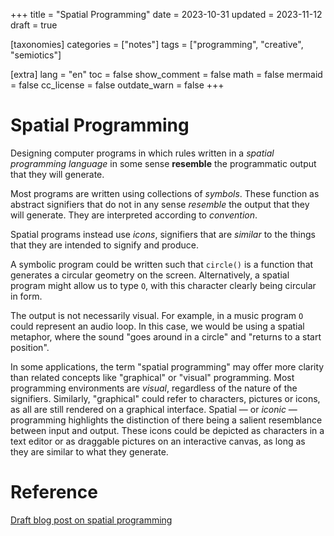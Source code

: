 +++
title = "Spatial Programming"
date = 2023-10-31
updated = 2023-11-12
draft = true

[taxonomies]
categories = ["notes"]
tags = ["programming", "creative", "semiotics"]

[extra]
lang = "en"
toc = false
show_comment = false
math = false
mermaid = false
cc_license = false
outdate_warn = false
+++

# Spatial Programming

Designing computer programs in which rules written in a _spatial
programming language_ in some sense **resemble** the 
programmatic output that they will generate.

Most programs are written using collections of *symbols*.
These function as abstract signifiers that do not in any sense
*resemble* the output that they will generate.
They are interpreted according to *convention*.

Spatial programs instead use *icons*, signifiers that are *similar*
to the things that they are intended to signify and produce.

A symbolic program could be written such that `circle()`
is a function that generates a circular geometry on the screen.
Alternatively, a spatial program might allow us to type `O`,
with this character clearly being circular in form.

The output is not necessarily visual.
For example, in a music program `O` could represent an audio loop.
In this case, we would be using a spatial metaphor, where the
sound "goes around in a circle" and "returns to a start position".

In some applications, the term "spatial programming" may offer more 
clarity than related concepts like "graphical" or "visual" programming.
Most programming environments are *visual*, regardless of the nature of the
signifiers.
Similarly, "graphical" could refer to characters, pictures
or icons, as all are still rendered on a graphical interface.
Spatial — or *iconic* — programming highlights the distinction of
there being a salient resemblance between input and output. 
These icons could be depicted as characters in a text editor or as 
draggable pictures on an interactive canvas, as long as they are 
similar to what they generate.

# Reference

[Draft blog post on spatial programming](@/blog/drafting/2023-10-30-spatial-programming.md)

